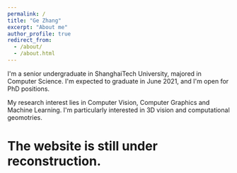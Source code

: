 ```yaml
---
permalink: /
title: "Ge Zhang"
excerpt: "About me"
author_profile: true
redirect_from: 
  - /about/
  - /about.html
---
```


I'm a senior undergraduate in ShanghaiTech University, majored in Computer Science. I'm expected to graduate in June 2021, and I'm open for PhD positions.

My research interest lies in Computer Vision, Computer Graphics and Machine Learning. I'm particularly interested in 3D vision and computational geomotries.

The website is still under reconstruction.
=====